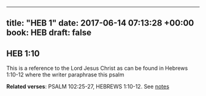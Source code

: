 
---
title: "HEB 1"
date: 2017-06-14 07:13:28 +00:00
book: HEB
draft: false
---

## HEB 1:10

This is a reference to the Lord Jesus Christ as can be found in Hebrews 1:10-12 where the writer paraphrase this psalm

**Related verses**: PSALM 102:25-27, HEBREWS 1:10-12. See [notes](https://my.bible.com/notes/2657246009684124388)

